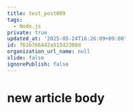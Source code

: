 ```yaml
---
title: test_post009
tags:
  - Node.js
private: true
updated_at: '2025-05-24T16:26:09+09:00'
id: 761b766442a515d2308d
organization_url_name: null
slide: false
ignorePublish: false
---
```

# new article body

